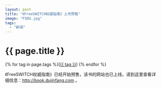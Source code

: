 ```yaml
---
layout: post
title: "《FreeSWITCH权威指南》上市预售"
image: "FSDG.jpg"
tags:
  - "新闻"
---
```


# {{ page.title }}

<div class="tags">
{% for tag in page.tags %}[<a class="tag" href="/tags.html#{{ tag }}">{{ tag }}</a>] {% endfor %}
</div>

《FreeSWITCH权威指南》已经开始预售，该书的网站也已上线，请到这里查看详细信息：<http://book.dujinfang.com> 。

